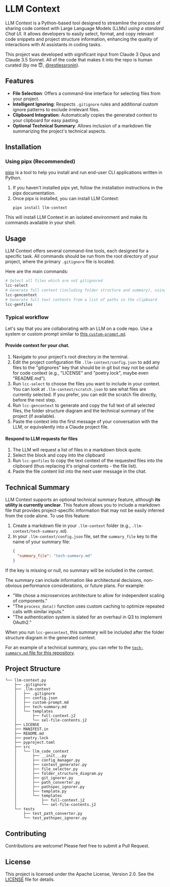 # LLM Context

LLM Context is a Python-based tool designed to streamline the process of sharing code context with Large Language Models (LLMs) *using a standard Chat UI*. It allows developers to easily select, format, and copy relevant code snippets and project structure information, enhancing the quality of interactions with AI assistants in coding tasks.

This project was developed with significant input from Claude 3 Opus and Claude 3.5 Sonnet. All of the code that makes it into the repo is human curated (by me 😇, [@restlessronin](https://github.com/restlessronin)).

## Features

- **File Selection**: Offers a command-line interface for selecting files from your project.
- **Intelligent Ignoring**: Respects `.gitignore` rules and additional custom ignore patterns to exclude irrelevant files.
- **Clipboard Integration**: Automatically copies the generated context to your clipboard for easy pasting.
- **Optional Technical Summary**: Allows inclusion of a markdown file summarizing the project's technical aspects.

## Installation

### Using pipx (Recommended)

[pipx](https://pypa.github.io/pipx/) is a tool to help you install and run end-user CLI applications written in Python.

1. If you haven't installed pipx yet, follow the installation instructions in the pipx documentation.
2. Once pipx is installed, you can install LLM Context:
   ```
   pipx install llm-context
   ```

This will install LLM Context in an isolated environment and make its commands available in your shell.

## Usage

LLM Context offers several command-line tools, each designed for a specific task. All commands should be run from the root directory of your project, where the primary `.gitignore` file is located.

Here are the main commands:

   ```sh
   # Select all files which are not gitignored
   lcc-select
   # Generate full context (including folder structure and summary), using selected files
   lcc-gencontext
   # Generate full text contents from a list of paths in the clipboard
   lcc-genfiles
   ```

### Typical workflow

Let's say that you are collaborating with an LLM on a code repo. Use a system or custom prompt similar to [this `custom-prompt.md`](.llm-context/custom-prompt.md).

#### Provide context for your chat.

1. Navigate to your project's root directory in the terminal.
2. Edit the project configuration file `.llm-context/config.json` to add any files to the "gitignores" key that should be in git but may not be useful for code context (e.g., "LICENSE" and "poetry.lock", maybe even "README.md").
3. Run `lcc-select` to choose the files you want to include in your context. You can look at `.llm-context/scratch.json` to see what files are currently selected. If you prefer, you can edit the scratch file directly, before the next step.
4. Run `lcc-gencontext` to generate and copy the full text of all selected files, the folder structure diagram and the technical summary of the project (if available).
5. Paste the context into the first message of your conversation with the LLM, or equivalently into a Claude project file.

#### Respond to LLM requests for files

1. The LLM will request a list of files in a markdown block quote.
2. Select the block and copy into the clipboard
3. Run `lcc-genfiles` to copy the text context of the requested files into the clipboard (thus replacing it's original contents - the file list).
4. Paste the file content list into the next user message in the chat.
   
## Technical Summary

LLM Context supports an optional technical summary feature, although **its utility is currently unclear**. This feature allows you to include a markdown file that provides project-specific information that may not be easily inferred from the code alone. To use this feature:

1. Create a markdown file in your `.llm-context` folder (e.g., `.llm-context/tech-summary.md`).
2. In your `.llm-context/config.json` file, set the `summary_file` key to the name of your summary file:
   ```json
   {
     "summary_file": "tech-summary.md"
   }
   ```
If the key is missing or null, no summary will be included in the context.

The summary can include information like architectural decisions, non-obvious performance considerations, or future plans. For example:
- "We chose a microservices architecture to allow for independent scaling of components."
- "The `process_data()` function uses custom caching to optimize repeated calls with similar inputs."
- "The authentication system is slated for an overhaul in Q3 to implement OAuth2."

When you run `lcc-gencontext`, this summary will be included after the folder structure diagram in the generated context.

For an example of a technical summary, you can refer to the [`tech-summary.md` file for this repository](.llm-context/tech-summary.md).

## Project Structure

```
└── llm-context.py
    ├── .gitignore
    ├── .llm-context
    │   ├── .gitignore
    │   ├── config.json
    │   ├── custom-prompt.md
    │   ├── tech-summary.md
    │   └── templates
    │       ├── full-context.j2
    │       └── sel-file-contents.j2
    ├── LICENSE
    ├── MANIFEST.in
    ├── README.md
    ├── poetry.lock
    ├── pyproject.toml
    ├── src
    │   └── llm_code_context
    │       ├── __init__.py
    │       ├── config_manager.py
    │       ├── context_generator.py
    │       ├── file_selector.py
    │       ├── folder_structure_diagram.py
    │       ├── git_ignorer.py
    │       ├── path_converter.py
    │       ├── pathspec_ignorer.py
    │       ├── template.py
    │       └── templates
    │           ├── full-context.j2
    │           └── sel-file-contents.j2
    └── tests
        ├── test_path_converter.py
        └── test_pathspec_ignorer.py
```

## Contributing

Contributions are welcome! Please feel free to submit a Pull Request.

## License

This project is licensed under the Apache License, Version 2.0. See the [LICENSE](LICENSE) file for details.
